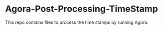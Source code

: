 # Agora-Post-Processing-TimeStamp

This repo contains files to process the time stamps by running Agora. 
